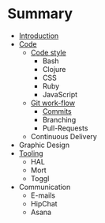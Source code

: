 # Summary

* [Introduction](README.md)
* [Code](code.md)
   * [Code style](code/style.md)
       * Bash
       * Clojure
       * CSS
       * Ruby
       * JavaScript
   * [Git work-flow](code/git_work-flow.md)
       * [Commits](code/git/commits.md)
       * Branching
       * Pull-Requests
   * Continuous Delivery
* Graphic Design
* [Tooling](tooling.md)
   * HAL
   * Mort
   * Toggl
* Communication
   * E-mails
   * HipChat
   * Asana

